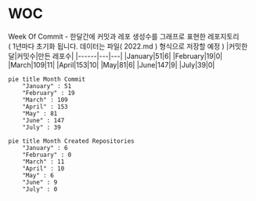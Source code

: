 # WOC
Week Of Commit - 한달간에 커밋과 레포 생성수를 그래프로 표현한 레포지토리<br />
( 1년마다 초기화 됩니다. 데이터는 파일( 2022.md ) 형식으로 저장할 예정 )
|커밋한 달|커밋수|만든 레포수|
|------|---|---|
|January|51|6|
|February|19|0|
|March|109|11|
|April|153|10|
|May|81|6|
|June|147|9|
|July|39|0|
```mermaid
pie title Month Commit
    "January" : 51
    "February" : 19
    "March" : 109
    "April" : 153
    "May" : 81
    "June" : 147
    "July" : 39
```
```mermaid
pie title Month Created Repositories
    "January" : 6
    "February" : 0
    "March" : 11
    "April" : 10
    "May" : 6
    "June" : 9
    "July" : 0
```
